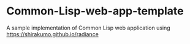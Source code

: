# Common-Lisp-web-app-template
A sample implementation of Common Lisp web application using https://shirakumo.github.io/radiance
